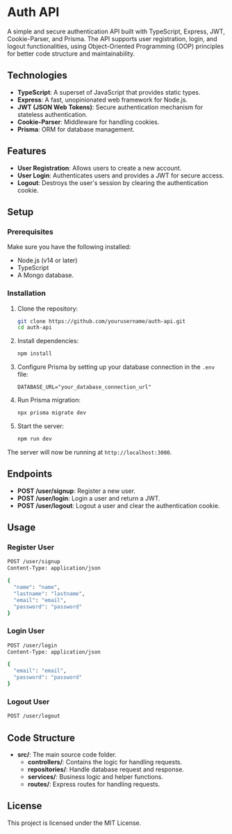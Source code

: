 
# Auth API

A simple and secure authentication API built with TypeScript, Express, JWT, Cookie-Parser, and Prisma. The API supports user registration, login, and logout functionalities, using Object-Oriented Programming (OOP) principles for better code structure and maintainability.

## Technologies

- **TypeScript**: A superset of JavaScript that provides static types.
- **Express**: A fast, unopinionated web framework for Node.js.
- **JWT (JSON Web Tokens)**: Secure authentication mechanism for stateless authentication.
- **Cookie-Parser**: Middleware for handling cookies.
- **Prisma**: ORM for database management.

## Features

- **User Registration**: Allows users to create a new account.
- **User Login**: Authenticates users and provides a JWT for secure access.
- **Logout**: Destroys the user's session by clearing the authentication cookie.

## Setup

### Prerequisites

Make sure you have the following installed:

- Node.js (v14 or later)
- TypeScript
- A Mongo database.

### Installation

1. Clone the repository:

   ```bash
   git clone https://github.com/yourusername/auth-api.git
   cd auth-api
   ```

2. Install dependencies:

   ```bash
   npm install
   ```

3. Configure Prisma by setting up your database connection in the `.env` file:

   ```env
   DATABASE_URL="your_database_connection_url"
   ```

4. Run Prisma migration:

   ```bash
   npx prisma migrate dev
   ```

5. Start the server:

   ```bash
   npm run dev
   ```

The server will now be running at `http://localhost:3000`.

## Endpoints

- **POST /user/signup**: Register a new user.
- **POST /user/login**: Login a user and return a JWT.
- **POST /user/logout**: Logout a user and clear the authentication cookie.

## Usage

### Register User

```bash
POST /user/signup
Content-Type: application/json

{
  "name": "name",
  "lastname": "lastname",
  "email": "email",
  "password": "password"
}
```

### Login User

```bash
POST /user/login
Content-Type: application/json

{
  "email": "email",
  "password": "password"
}
```

### Logout User

```bash
POST /user/logout
```

## Code Structure

- **src/**: The main source code folder.
  - **controllers/**: Contains the logic for handling requests.
  - **repositories/**: Handle database request and response.
  - **services/**: Business logic and helper functions.
  - **routes/**: Express routes for handling requests.

## License

This project is licensed under the MIT License.
